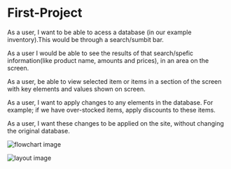 # First-Project

As a user, I want to be able to acess a database (in our example inventory).This would be through a search/sumbit bar. 

As a user I would be able to see the results of that search/spefic information(like product name, amounts and prices), in an area on the screen.

As a user, be able to view selected item or items in a section of the screen with key elements and values shown on screen.

As a user, I want to apply changes to any elements in the database. For example; if we have over-stocked items, apply discounts to these items. 

As a user, I want these changes to be applied on the site, without changing the original database.

![flowchart image](flow.jpg)

![layout image](layout.jpg)